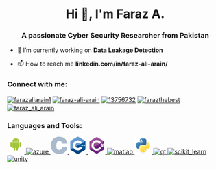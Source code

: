<h1 align="center">Hi 👋, I'm Faraz A.</h1>
<h3 align="center">A passionate Cyber Security Researcher from Pakistan</h3>

- 🔭 I’m currently working on **Data Leakage Detection**

- 📫 How to reach me **linkedin.com/in/faraz-ali-arain/**

<h3 align="left">Connect with me:</h3>
<p align="left">
<a href="https://twitter.com/farazaliarain1" target="blank"><img align="center" src="https://cdn.jsdelivr.net/npm/simple-icons@3.0.1/icons/twitter.svg" alt="farazaliarain1" height="30" width="40" /></a>
<a href="https://linkedin.com/in/faraz-ali-arain" target="blank"><img align="center" src="https://cdn.jsdelivr.net/npm/simple-icons@3.0.1/icons/linkedin.svg" alt="faraz-ali-arain" height="30" width="40" /></a>
<a href="https://stackoverflow.com/users/13756732" target="blank"><img align="center" src="https://cdn.jsdelivr.net/npm/simple-icons@3.0.1/icons/stackoverflow.svg" alt="13756732" height="30" width="40" /></a>
<a href="https://fb.com/farazthebest" target="blank"><img align="center" src="https://cdn.jsdelivr.net/npm/simple-icons@3.0.1/icons/facebook.svg" alt="farazthebest" height="30" width="40" /></a>
<a href="https://instagram.com/faraz_ali_arain" target="blank"><img align="center" src="https://cdn.jsdelivr.net/npm/simple-icons@3.0.1/icons/instagram.svg" alt="faraz_ali_arain" height="30" width="40" /></a>
</p>

<h3 align="left">Languages and Tools:</h3>
<p align="left"> <a href="https://developer.android.com" target="_blank"> <img src="https://raw.githubusercontent.com/devicons/devicon/master/icons/android/android-original-wordmark.svg" alt="android" width="40" height="40"/> </a> <a href="https://azure.microsoft.com/en-in/" target="_blank"> <img src="https://www.vectorlogo.zone/logos/microsoft_azure/microsoft_azure-icon.svg" alt="azure" width="40" height="40"/> </a> <a href="https://www.cprogramming.com/" target="_blank"> <img src="https://raw.githubusercontent.com/devicons/devicon/master/icons/c/c-original.svg" alt="c" width="40" height="40"/> </a> <a href="https://www.w3schools.com/cpp/" target="_blank"> <img src="https://raw.githubusercontent.com/devicons/devicon/master/icons/cplusplus/cplusplus-original.svg" alt="cplusplus" width="40" height="40"/> </a> <a href="https://www.w3schools.com/cs/" target="_blank"> <img src="https://raw.githubusercontent.com/devicons/devicon/master/icons/csharp/csharp-original.svg" alt="csharp" width="40" height="40"/> </a> <a href="https://www.mathworks.com/" target="_blank"> <img src="https://raw.githubusercontent.com/simple-icons/simple-icons/master/icons/mathworks.svg" alt="matlab" width="40" height="40"/> </a> <a href="https://www.python.org" target="_blank"> <img src="https://raw.githubusercontent.com/devicons/devicon/master/icons/python/python-original.svg" alt="python" width="40" height="40"/> </a> <a href="https://www.qt.io/" target="_blank"> <img src="https://upload.wikimedia.org/wikipedia/commons/0/0b/Qt_logo_2016.svg" alt="qt" width="40" height="40"/> </a> <a href="https://scikit-learn.org/" target="_blank"> <img src="https://upload.wikimedia.org/wikipedia/commons/0/05/Scikit_learn_logo_small.svg" alt="scikit_learn" width="40" height="40"/> </a> <a href="https://unity.com/" target="_blank"> <img src="https://www.vectorlogo.zone/logos/unity3d/unity3d-icon.svg" alt="unity" width="40" height="40"/> </a> </p>
